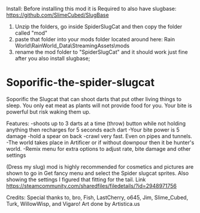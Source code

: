 Install:
Before installing this mod it is Required to also have slugbase:
https://github.com/SlimeCubed/SlugBase
1. Unzip the folders, go inside SpiderSlugCat and then copy the folder called "mod"
2. paste that folder into your mods folder located around here: Rain World\RainWorld_Data\StreamingAssets\mods
3. rename the mod folder to "SpiderSlugCat" and it should work just fine after you also install slugbase;

# Soporific-the-spider-slugcat
Soporific the Slugcat that can shoot darts that put other living things to sleep.
You only eat meat as plants will not provide food for you. Your bite is powerful but risk waking them up.

Features:
-shoots up to 3 darts at a time (throw) button while not holding anything then recharges for 5 seconds each dart
-Your bite power is 5 damage
-hold a spear on back
-crawl very fast. Even on pipes and tunnels.
-The world takes place in Artificer or if without downpour then it be hunter's world.
-Remix menu for extra options to adjust rate, bite damage and other settings

(Dress my slug) mod
is highly recommended for cosmetics and pictures are shown to go in Get fancy menu and select the Spider slugcat sprites. Also showing the settings I figured that fitting for the tail.
Link
https://steamcommunity.com/sharedfiles/filedetails/?id=2948971756


Credits: Special thanks to, bro, Fish, LastCherry, o645, Jim, Slime_Cubed, Turk, WillowWisp, and Vigaro!
Art done by Artistica.us

